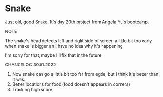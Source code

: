 # Snake
Just old, good Snake.
It's day 20th project from Angela Yu's bootcamp. 

NOTE

The snake's head detects left and right side of screen a little bit too early when snake is bigger an I have no idea why it's happening.

I'm sorry for that, maybe I'll fix that in the future.

CHANGELOG 30.01.2022
1) Now snake can go a little bit too far from egde, but I think it's better than it was.
2) Better locations for food (food doesn't appears in corners)
3) Tracking high score

